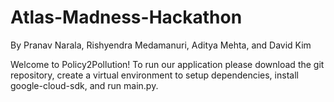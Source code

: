 # Atlas-Madness-Hackathon

By Pranav Narala, Rishyendra Medamanuri, Aditya Mehta, and David Kim

Welcome to Policy2Pollution! To run our application please download the git repository, create a virtual environment to setup dependencies, install google-cloud-sdk, and run main.py.
